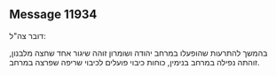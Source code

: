 ## Message 11934

דובר צה"ל:

בהמשך להתרעות שהופעלו במרחב יהודה ושומרון זוהה שיגור אחד שחצה מלבנון, זוהתה נפילה במרחב בנימין, כוחות כיבוי פועלים לכיבוי שריפה שפרצה במרחב.

